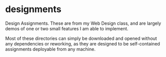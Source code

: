 # designments
Design Assignments. These are from my Web Design class, and are largely demos of one or two small features I am able to implement.

Most of these directories can simply be downloaded and opened without any dependencies or reworking, as they are designed to be self-contained assignments deployable from any machine.
